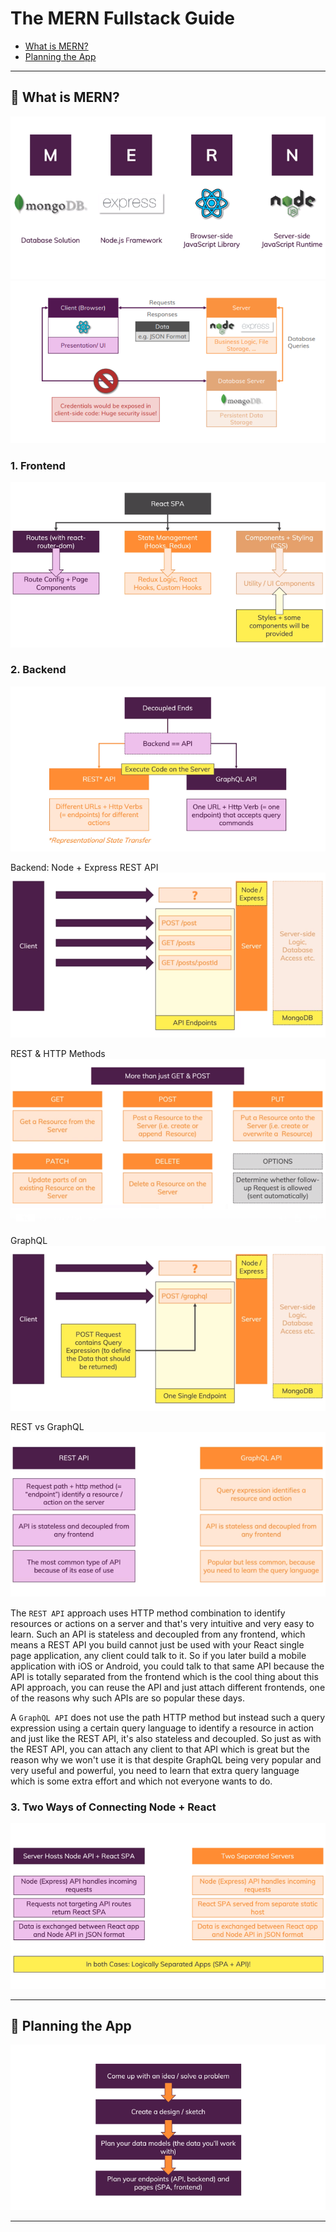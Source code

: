 # The MERN Fullstack Guide

- [What is MERN?](#1)
- [Planning the App](#2)

---

## 📒 What is MERN? <a name="1"></a>

![](1.png)
![](2.png)

### 1. Frontend

![](3.png)

### 2. Backend

![](4.png)

Backend: Node + Express REST API
![](6.png)

REST & HTTP Methods
![](5.png)

GraphQL
![](7.png)

REST vs GraphQL
![](8.png)

The `REST API` approach uses HTTP method combination to identify resources or actions on a server and that's very intuitive and very easy to learn.
Such an API is stateless and decoupled from any frontend, which means a REST API you build cannot just be used with your React single page application, any client could talk to it. So if you later build a mobile application with iOS or Android, you could talk to that same API because the API is totally separated from the frontend which is the cool thing about this API approach, you can reuse the API and just attach different frontends, one of the reasons why such APIs are so popular these days.

A `GraphQL API` does not use the path HTTP method but instead such a query expression using a certain query language to identify a resource in action and just like the REST API, it's also stateless and decoupled. So just as with the REST API, you can attach any client to that API which is great but the reason why we won't use it is that despite GraphQL being very popular and very useful and powerful, you need to learn that extra query language which is some extra effort and which not everyone wants to do.

### 3. Two Ways of Connecting Node + React

![](9.png)

---

## 📒 Planning the App <a name="2"></a>

![](10.png)

---
